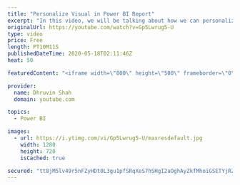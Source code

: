 ```yaml
---
title: "Personalize Visual in Power BI Report"
excerpt: "In this video, we will be talking about how we can personalize visuals in the Power BI report. This is a new feature rolled out during April 2020 update. This feature allows users to personalize visuals in the report based on their requirements.   Scenario:  Let’s say you have a Power BI report published"
originalUrl: https://youtube.com/watch?v=Gp5Lwrug5-U
type: video
price: Free
length: PT10M11S
publishedDateTime: 2020-05-18T02:11:46Z
heat: 50

featuredContent: "<iframe width=\"800\" height=\"500\" frameborder=\"0\" src=\"https://www.youtube.com/embed/Gp5Lwrug5-U\" allow=\"accelerometer; autoplay; encrypted-media; gyroscope; picture-in-picture\" allowfullscreen></iframe>"

provider:
  name: Dhruvin Shah
  domain: youtube.com

topics:
  - Power BI

images:
  - url: https://i.ytimg.com/vi/Gp5Lwrug5-U/maxresdefault.jpg
    width: 1280
    height: 720
    isCached: true

secured: "tt8jM5lv49r5nFZyHDt0L3gu1pfSRqXeS7hSHgI2aOghAyZkfMhoiGSETYjRZvMnDyUUYhVzOZCe0PzlPxk6kLbpoVlTdkoZ8jC6C3N0w3R7iYk74q11gFYUWxwY6TxNcwI2mw1XMYLd2B/brauOwIgvjivXwepe03RUvjkMsulPi6XExVcCLLm1mry+jcSxYdth9ErhFRxhq3PuEb1DBEv25Sw630HijOnYh0J5O9KN66BISq8SvEylBqE+UP5Llv8WRkrgVgV+1cchRvXsNfWIfgbIQjQfcPr7lVNfgJhi81lnqHbfORhInik2jn3HnWyOE0F1EYzwg+BBB3bPUmBHqNh7Umqo5VC0vtizn1qUigaLzJVgF5o9cEOg8HRbcbmaDhN6aIDG3sZEaIalFShJs04ot+oGkBh/gW6aeWs=;VXMv9rvqIGGpBsiB2j0hBw=="
---
```


